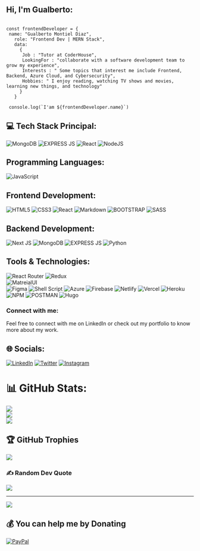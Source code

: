 ## Hi, I'm Gualberto:

```shell

const frontendDeveloper = {
 name: "Gualberto Montiel Diaz",
   role: "Frontend Dev | MERN Stack",
   data: 
     { 
      Job : "Tutor at CoderHouse", 
      LookingFor : "collaborate with a software development team to grow my experience",
      Interests : " Some topics that interest me include Frontend, Backend, Azure Cloud, and Cybersecurity",
      Hobbies: " I enjoy reading, watching TV shows and movies, learning new things, and technology"
     }
   }
 
 console.log(`I'am ${frontendDeveloper.name}`)
```

## 💻 Tech Stack Principal:
![MongoDB](https://img.shields.io/badge/MongoDB-4EA94B?style=for-the-badge&logo=mongodb&logoColor=white)
![EXPRESS JS](https://img.shields.io/badge/Express.js-000000?style=for-the-badge&logo=express&logoColor=white)
![React](https://img.shields.io/badge/React-20232A?style=for-the-badge&logo=react&logoColor=61DAFB)
![NodeJS](https://img.shields.io/badge/Node.js-339933?style=for-the-badge&logo=nodedotjs&logoColor=white)

 ## Programming Languages:
![JavaScript](https://img.shields.io/badge/javascript-%23323330.svg?style=for-the-badge&logo=javascript&logoColor=%23F7DF1E)

## Frontend Development:
![HTML5](https://img.shields.io/badge/html5-%23E34F26.svg?style=for-the-badge&logo=html5&logoColor=white) 
![CSS3](https://img.shields.io/badge/css3-%231572B6.svg?style=for-the-badge&logo=css3&logoColor=white)
![React](https://img.shields.io/badge/React-20232A?style=for-the-badge&logo=react&logoColor=61DAFB)
![Markdown](https://img.shields.io/badge/markdown-%23000000.svg?style=for-the-badge&logo=markdown&logoColor=white)
![BOOTSTRAP](https://img.shields.io/badge/Bootstrap-563D7C?style=for-the-badge&logo=bootstrap&logoColor=white)
![SASS](https://img.shields.io/badge/SASS-hotpink.svg?style=for-the-badge&logo=SASS&logoColor=white)

## Backend Development:
![Next JS](https://img.shields.io/badge/next.js-000000?style=for-the-badge&logo=nextdotjs&logoColor=white)
![MongoDB](https://img.shields.io/badge/MongoDB-4EA94B?style=for-the-badge&logo=mongodb&logoColor=white)
![EXPRESS JS](https://img.shields.io/badge/Express.js-000000?style=for-the-badge&logo=express&logoColor=white)
![Python](https://img.shields.io/badge/python-3670A0?style=for-the-badge&logo=python&logoColor=ffdd54)

 ## Tools & Technologies:
![React Router](https://img.shields.io/badge/React_Router-CA4245?style=for-the-badge&logo=react-router&logoColor=white) 
![Redux](https://img.shields.io/badge/redux-%23593d88.svg?style=for-the-badge&logo=redux&logoColor=white)  
![MatreialUI](https://img.shields.io/badge/Material%20UI-007FFF?style=for-the-badge&logo=mui&logoColor=white)  
![Figma](https://img.shields.io/badge/figma-%23F24E1E.svg?style=for-the-badge&logo=figma&logoColor=white)
![Shell Script](https://img.shields.io/badge/shell_script-%23121011.svg?style=for-the-badge&logo=gnu-bash&logoColor=white)
![Azure](https://img.shields.io/badge/azure-%230072C6.svg?style=for-the-badge&logo=azure-devops&logoColor=white)
![Firebase](https://img.shields.io/badge/firebase-%23039BE5.svg?style=for-the-badge&logo=firebase) 
![Netlify](https://img.shields.io/badge/netlify-%23000000.svg?style=for-the-badge&logo=netlify&logoColor=#00C7B7) 
![Vercel](https://img.shields.io/badge/vercel-%23000000.svg?style=for-the-badge&logo=vercel&logoColor=white)
![Heroku](https://img.shields.io/badge/Heroku-430098?style=for-the-badge&logo=heroku&logoColor=white)
![NPM](https://img.shields.io/badge/npm-CB3837?style=for-the-badge&logo=npm&logoColor=white)
![POSTMAN](https://img.shields.io/badge/Postman-FF6C37?style=for-the-badge&logo=Postman&logoColor=white)
![Hugo](https://img.shields.io/badge/Hugo-FF4088?style=for-the-badge&logo=hugo&logoColor=white)


<h3 align="left">Connect with me:</h3>
<p>Feel free to connect with me on LinkedIn or check out my portfolio to know more about my work.</p>

## 🌐 Socials:
[![LinkedIn](https://img.shields.io/badge/LinkedIn-%230077B5.svg?logo=linkedin&logoColor=white)](https://www.linkedin.com/in/gualbertomondi/)
[![Twitter](https://img.shields.io/badge/Twitter-%231DA1F2.svg?logo=Twitter&logoColor=white)](https://twitter.com/SrGualbert)
[![Instagram](https://img.shields.io/badge/Instagram-%23E4405F.svg?logo=Instagram&logoColor=white)](https://www.instagram.com/gualbertomondi/) 

# 📊 GitHub Stats:
![](https://github-readme-stats.vercel.app/api?username=gumodi35&theme=tokyonight&hide_border=false&include_all_commits=true&count_private=false)<br/>
![](https://github-readme-streak-stats.herokuapp.com/?user=gumodi35&theme=tokyonight&hide_border=false)<br/>
![](https://github-readme-stats.vercel.app/api/top-langs/?username=gumodi35&theme=tokyonight&hide_border=false&include_all_commits=true&count_private=false&layout=compact)

## 🏆 GitHub Trophies
![](https://github-profile-trophy.vercel.app/?username=gumodi35&theme=tokyonight&no-frame=false&no-bg=true&margin-w=4)

### ✍️ Random Dev Quote
![](https://quotes-github-readme.vercel.app/api?type=horizontal&theme=tokyonight)

<!--
### 😂 Random Dev Meme
<img src="https://random-memer.herokuapp.com/" width="512px"/>
-->

---

[![](https://visitcount.itsvg.in/api?id=gumodi35&icon=6&color=1)](https://visitcount.itsvg.in)

  ## 💰 You can help me by Donating
  [![PayPal](https://img.shields.io/badge/PayPal-00457C?style=for-the-badge&logo=paypal&logoColor=white)](https://paypal.me/@mdg1010) 

  <!-- Proudly created with GPRM ( https://gprm.itsvg.in ) -->
  
